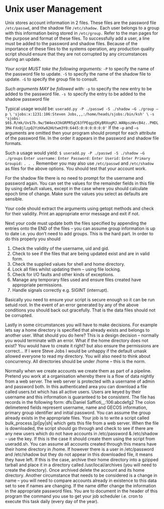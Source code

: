 Unix user Management
==================
Unix stores account information in 2 files. These files are the password file `/etc/passwd`, and the shadow file `/etc/shadow.` Each user belongs to a group with this information being stored in `/etc/group.` Refer to the man pages for the purpose and format of these files. To successfully add a user, a line must be added to the password and shadow files. Because of the importance of these files to the systems operation, any production quality script should ensure that they are not corrupted by any circumstances during an update.

_Your script MUST take the following arguments:_
`-P` to specify the name of the password file to update.
`-S` to specify the name of the shadow file to update.
`-G` to specify the group file to consult.

_Such arguments MAY be followed with:_
`-p` to specify the new entry to be added to the password file.
`-s `to specify the entry to be added to the shadow password file

Typical usage would be:
`useradd.py -P ./passwd -S ./shadow –G ./group –p \`
`'sjobs:x:1231:106:Steven Jobs,,,:/home/heads/sjobs:/bin/ksh' \`
`-s 'sjobs:`
`$6$.R/mk/Uv$7b.9w/5W4exX3kGRPR5gC63fPEqgzEKyBRXogMJ.WANpszWvcB4z..PHDL3M4`
`FXnBjlzpQJYzHXw92HUtwm3Y0:6445:0:0:0:0:0:0'`
If the `–p` and `–s` arguments are omitted then your program should prompt for each attribute of the password
file. In the order it appears in the password and shadow file formats.

Such a usage would yield:
`$ useradd.py -P ./passwd -S ./shadow –G ./groups`
`Enter username:`
`Enter Password:`
`Enter Userid:`
`Enter Primary Groupid:`
`. . .`
Remember you may also use `/etc/passwd` and `/etc/shadow `as files for the above options. You should test that your account work.

For the shadow file there is no need to prompt for the username and password again. You can set the values for the remainder fields in this file by using default values, except in the case where you should calculate epoch time of change. Make sure the values you select as defaults are sensible.

Your code should extract the arguments using getopt methods and check for their validity. Print an appropriate error message and exit if not.

Next your code must update both the files specified by appending the entries onto the END of the files – you can assume group information is up to date i.e. you don’t need to add groups. This is the hard part. In order to do this properly you should

1.  Check the validity of the username, uid and gid.
2.  Check to see if the files that are being updated exist and are in valid form.
3.  Check the supplied values for shell and home directory.
4.  Lock all files whilst updating them – using file locking.
5.  Check for I/O faults and other kinds of exceptions.
6.  Manage any temporary files used and ensure files created have appropriate permissions.
7.  Handle signals correctly e.g. SIGINT (interrupt).

Basically you need to ensure your script is secure enough so it can be run setuid root. In the event of an error generated by any of the above conditions you should back out gracefully. That is the data files should not be corrupted.


Lastly in some circumstances you will have to make decisions. For example lets say a home directory is specified that already exists and belongs to another user. What should you do here? This is a design decision – normally you would terminate with an error. What if the home directory does not exist? You would have to create it right? but also ensure the permissions are correct… If I were Steve Jobs I would be unhappy if the default umask allowed everyone to read my directory. You will also need to think about concurrency. All directories should be under /home – this is the norm.


Normally when we create accounts we create them as part of a pipeline. Pretend you work at a organisation whereby there is a flow of data nightly from a web server. The web server is protected with a username of admin and password both. In this authenticated area you can download a file called users.txt which has all active users. Users are keyed by their username and this information is guaranteed to be consistent. The file has records in the following
form:
dfs:Daniel Saffioti,,,:106:abcdefg2
The colon delimetered fields represent username, name and GECOS information, primary group identifier and initial password. You can assume the group already exists in the appropriate files.
Your job is to write a script called bulk_process.[pl|py|sh[ which gets this file from a web server.
When the file is downloaded, the script should go through and check to see if there are any new users which do not have accounts in /etc/password & /etc/shadow – use the key. If this is the case it should create them using the script from useradd.sh. You can assume all accounts created through this means have their home directory in /home.
If however there is a user in /etc/password and /etc/shadow but they do not appear in this
downloaded file, it means they have left. If this is the case, archive their home directory into a gzipped tarball and place it in a directory called /usr/local/archives (you will need to create the directory). Once archived delete the account and its home directory.
Another circumstance that needs to be considered is a change in name – you will need to compare accounts already in existence to this data set to see if names are changing. If the name differ change the information in the appropriate password files.
You are to document in the header of this program the command you use to get your job scheduler i.e. cron to execute this task daily (every day of the year).
